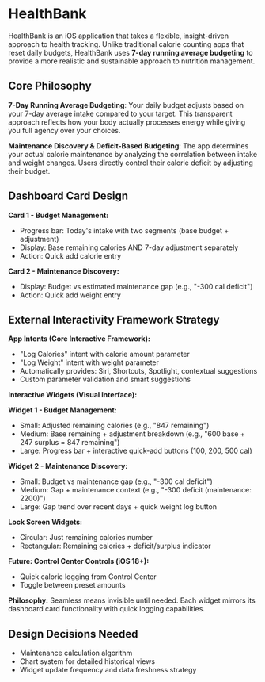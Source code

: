 # HealthBank

HealthBank is an iOS application that takes a flexible, insight-driven approach to health tracking. Unlike traditional calorie counting apps that reset daily budgets, HealthBank uses **7-day running average budgeting** to provide a more realistic and sustainable approach to nutrition management.

## Core Philosophy

**7-Day Running Average Budgeting**: Your daily budget adjusts based on your 7-day average intake compared to your target. This transparent approach reflects how your body actually processes energy while giving you full agency over your choices.

**Maintenance Discovery & Deficit-Based Budgeting**: The app determines your actual calorie maintenance by analyzing the correlation between intake and weight changes. Users directly control their calorie deficit by adjusting their budget.

## Dashboard Card Design

**Card 1 - Budget Management:**
- Progress bar: Today's intake with two segments (base budget + adjustment)
- Display: Base remaining calories AND 7-day adjustment separately
- Action: Quick add calorie entry

**Card 2 - Maintenance Discovery:**
- Display: Budget vs estimated maintenance gap (e.g., "-300 cal deficit")
- Action: Quick add weight entry

## External Interactivity Framework Strategy

**App Intents (Core Interactive Framework):**
- "Log Calories" intent with calorie amount parameter
- "Log Weight" intent with weight parameter
- Automatically provides: Siri, Shortcuts, Spotlight, contextual suggestions
- Custom parameter validation and smart suggestions

**Interactive Widgets (Visual Interface):**

**Widget 1 - Budget Management:**
- Small: Adjusted remaining calories (e.g., "847 remaining")
- Medium: Base remaining + adjustment breakdown (e.g., "600 base + 247 surplus = 847 remaining")
- Large: Progress bar + interactive quick-add buttons (100, 200, 500 cal)

**Widget 2 - Maintenance Discovery:**
- Small: Budget vs maintenance gap (e.g., "-300 cal deficit")
- Medium: Gap + maintenance context (e.g., "-300 deficit (maintenance: 2200)")
- Large: Gap trend over recent days + quick weight log button

**Lock Screen Widgets:**
- Circular: Just remaining calories number
- Rectangular: Remaining calories + deficit/surplus indicator

**Future: Control Center Controls (iOS 18+):**
- Quick calorie logging from Control Center
- Toggle between preset amounts

**Philosophy:** Seamless means invisible until needed. Each widget mirrors its dashboard card functionality with quick logging capabilities.

## Design Decisions Needed
- Maintenance calculation algorithm
- Chart system for detailed historical views
- Widget update frequency and data freshness strategy
